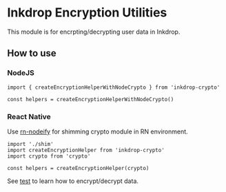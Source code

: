 Inkdrop Encryption Utilities
=============================

This module is for encrpting/decrypting user data in Inkdrop.

## How to use

### NodeJS

```
import { createEncryptionHelperWithNodeCrypto } from 'inkdrop-crypto'

const helpers = createEncryptionHelperWithNodeCrypto()
```

### React Native

Use [rn-nodeify](https://github.com/tradle/rn-nodeify) for shimming crypto module in RN environment.

```
import './shim'
import createEncryptionHelper from 'inkdrop-crypto'
import crypto from 'crypto'

const helpers = createEncryptionHelper(crypto)
```

See [test](./test/index.js) to learn how to encrypt/decrypt data.

